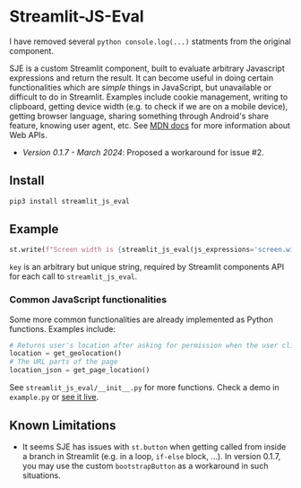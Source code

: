 # Streamlit-JS-Eval

I have removed several ```python console.log(...)``` statments from the original component.

SJE is a custom Streamlit component, built to evaluate arbitrary Javascript expressions and return the result. It can become useful in doing certain functionalities which are _simple_ things in JavaScript, but unavailable or difficult to do in Streamlit. Examples include cookie management, writing to clipboard, getting device width (e.g. to check if we are on a mobile device), getting browser language, sharing something through Android's share feature, knowing user agent, etc. See [MDN docs](https://developer.mozilla.org/en-US/docs/Web/API) for more information about Web APIs. 

- _Version 0.1.7 - March 2024_: Proposed a workaround for issue #2.


## Install

```python
pip3 install streamlit_js_eval
```

## Example

```python
st.write(f"Screen width is {streamlit_js_eval(js_expressions='screen.width', key = 'SCR')}")
```
`key` is an arbitrary but unique string, required by Streamlit components API for each call to `streamlit_js_eval`.

### Common JavaScript functionalities

Some more common functionalities are already implemented as Python functions. Examples include:

```python
# Returns user's location after asking for permission when the user clicks the generated link with the given text
location = get_geolocation()
# The URL parts of the page
location_json = get_page_location()
```

See `streamlit_js_eval/__init__.py` for more functions. Check a demo in `example.py` or [see it live](https://aghasemi-streamlit-js-eval-example-yleu91.streamlitapp.com/).

## Known Limitations

- It seems SJE has issues with `st.button` when getting called from inside a branch in Streamlit (e.g. in a loop, `if-else` block, ...). In version 0.1.7, you may use the custom `bootstrapButton` as a workaround in such situations.
